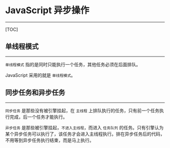 # JavaScript 异步操作

---

[TOC]

## 单线程模式

---

`单线程模式` 指的是同时只能执行一个任务，其他任务必须在后面排队。

JavaScript 采用的就是 `单线程模式`。

## 同步任务和异步任务

---

`同步任务` 是那些没有被引擎挂起，在 `主线程` 上排队执行的任务，只有前一个任务执行完成，后一个任务才能执行。

`异步任务` 是那些被引擎挂起，`不进入主线程`，而进入 `任务队列` 的任务。只有引擎认为某个异步任务可以执行了，该任务才会进入主线程执行。排在异步任务后的代码，不用等到异步任务执行结束，而是马上执行。
